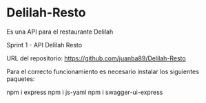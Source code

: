 # Delilah-Resto
Es una API para el restaurante Delilah

Sprint 1 - API Delilah Resto

URL del repositorio: 
 https://github.com/juanba89/Delilah-Resto

Para el correcto funcionamiento es necesario instalar los siguientes paquetes: 

npm i express
npm i js-yaml
npm i swagger-ui-express

